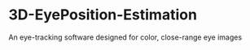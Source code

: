 3D-EyePosition-Estimation
=========================

An eye-tracking software designed for  color, close-range eye images
